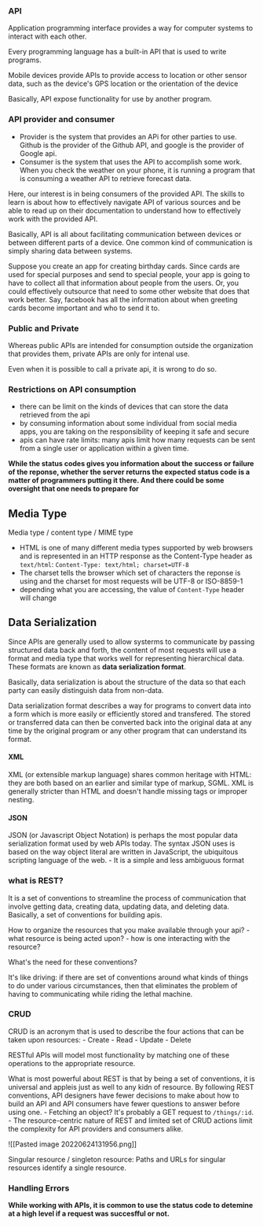 ### API
Application programming interface provides a way for computer systems to interact with each other. 

Every programming language has a built-in API that is used to write programs. 

Mobile devices provide APIs to provide access to location or other sensor data, such as the device's GPS location or the orientation of the device

Basically, API expose functionality for use by another program.

### API provider and consumer
- Provider is the system that provides an APi for other parties to use.  Github is the provider of the Github API, and google is the provider of Google api.
- Consumer is the system that uses the API to accomplish some work. When you check the weather on your phone, it is running  a program that is consuming a weather API to retrieve forecast data.

Here, our interest is in being consumers of the provided API. The skills to learn is about how to effectively navigate API of various sources and be able to read up on their documentation to understand how to effectively work with the provided API.

Basically, API is all about facilitating communication between devices or between different parts of a device. One common kind of communication is simply sharing data between systems.

Suppose you create an app for creating birthday cards. Since cards are used for special purposes and send to special people, your app is going to have to collect all that information about people from the users. Or, you could effectively outsource that need to some other website that does that work better. Say, facebook has all the information about when greeting cards become important and who to send it to. 

### Public and Private 
Whereas public APIs are intended for consumption outside the organization that provides them, private APIs are only for intenal use.

Even when it is possible to call a private api, it is wrong to do so.

### Restrictions on API consumption
- there can be limit on the kinds of devices that can store the data retrieved from the api
- by consuming information about some individual from social media apps, you are taking on the responsibility of keeping it safe and secure
- apis can have rate limits: many apis limit how many requests can be sent from a single user or application within a given time.

__While the status codes gives you information about the success or failure of the reponse, whether the server returns the expected status code is a matter of programmers putting it there. And there could be some oversight that one needs to prepare for__

## Media Type
Media type / content type / MIME type

- HTML is one of many different media types supported by web browsers and is represented in an HTTP response as the Content-Type header as `text/html`:
			`Content-Type: text/html; charset=UTF-8`
- The charset tells the browser which set of characters the reponse is using and the charset for most requests will be UTF-8 or ISO-8859-1
- depending what you are accessing, the value of `Content-Type` header will change

## Data Serialization
Since APIs are generally used to allow systerms to communicate by passing structured data back and forth, the content of most requests will use a format and media type that works well for representing hierarchical data. These formats are known as __data serialization format__.

Basically, data serialization is about the structure of the data so that each party can easily distinguish data from non-data.

Data serialization format describes a way for programs to convert data into a form which is more easily or efficiently stored and transfered. The stored or transferred data can then be converted back into the original data at any time by the original program or any other program that can understand its format.

#### XML
XML (or extensible markup language) shares common heritage with HTML: they are both based on an earlier and similar type of markup, SGML. XML is generally stricter than HTML and doesn't handle missing tags or improper nesting. 

#### JSON
JSON (or Javascript Object Notation) is perhaps the most popular data serialization format used by web APIs today. The syntax JSON uses is based on the way object literal are written in JavaScript, the ubiquitous scripting language of the web. 
	- It is a simple and less ambiguous format

### what is REST?

It is a set of conventions to streamline the process of communication that involve getting data, creating data, updating data, and deleting data. Basically, a set of conventions for building apis.

How to organize the resources that you make available through your api?
	- what resource is being acted upon?
	- how is one interacting with the resource?

What's the need for these conventions? 

It's like driving: if there are set of conventions around what kinds of things to do under various circumstances, then that eliminates the problem of having to communicating while riding the lethal machine.

### CRUD 
CRUD is an acronym that is used to describe the four actions that can be taken upon resources:
	- Create
	- Read
	- Update
	- Delete

RESTful APIs will model most functionality by matching one of these operations to the appropriate resource. 

What is most powerful about REST is that by being a set of conventions, it is universal and appleis just as well to any kidn of resource. By following REST conventions, API designers have fewer decisions to make about how to build an API and API consumers have fewer questions to answer before using one. 
	- Fetching an object? It's probably a GET request to `/things/:id`.
	- The resource-centric nature of REST and limited set of CRUD actions limit the complexity for API providers and consumers alike.

![[Pasted image 20220624131956.png]]

Singular resource / singleton resource: Paths and URLs for singular resources identify a single resource.

### Handling Errors

__While working with APIs, it is common to use the status code to detemine at a high level if a request was succesfful or not.__